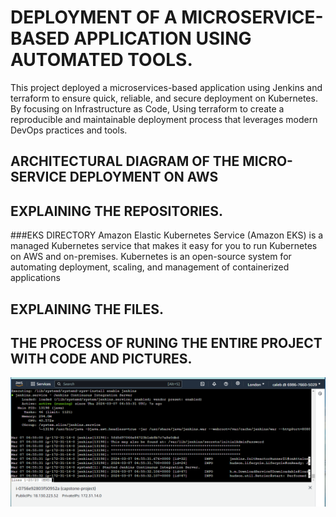 # DEPLOYMENT OF A MICROSERVICE-BASED APPLICATION USING AUTOMATED TOOLS.

This project deployed a microservices-based application using Jenkins and terraform to ensure quick, reliable, and secure deployment on Kubernetes. By focusing on Infrastructure as Code, Using terraform to create a reproducible and maintainable deployment process that leverages modern DevOps practices and tools.

## ARCHITECTURAL DIAGRAM OF THE MICRO-SERVICE DEPLOYMENT ON AWS


## EXPLAINING THE REPOSITORIES.
###EKS DIRECTORY 
Amazon Elastic Kubernetes Service (Amazon EKS) is a managed Kubernetes service that makes it easy for you to run Kubernetes on AWS and on-premises. Kubernetes is an open-source system for automating deployment, scaling, and management of containerized applications

## EXPLAINING THE FILES. 


## THE PROCESS OF RUNING THE ENTIRE PROJECT WITH CODE AND PICTURES.

![alt text](capstone-pictures/capstone1.PNG)
